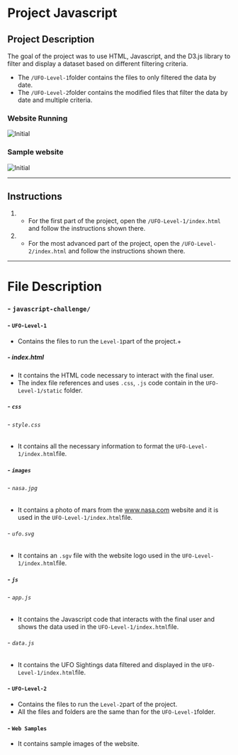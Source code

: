# Project Javascript

## Project Description
The goal of the project was to use HTML, Javascript, and the D3.js library to filter and display a dataset based on different filtering criteria. 
- The `/UFO-Level-1`folder contains the files to only filtered the data by date.  
- The `/UFO-Level-2`folder contains the modified files that filter the data by date and multiple criteria.

### Website Running 

![Initial](Missions_to_Mars/ScreenShots/app_running.gif "App Running`")

### Sample website

![Initial](Missions_to_Mars/ScreenShots/2_Final.png "Page before running the `Scrape New Data`")

<hr>

## Instructions

1. - For the first part of the project, open the `/UFO-Level-1/index.html` and follow the instructions shown there.
2. - For the most advanced part of the project, open the `/UFO-Level-2/index.html` and follow the instructions shown there.

<hr>

# File Description
### - `javascript-challenge/`
#### - `UFO-Level-1`
- Contains the files to run the `Level-1`part of the project.+
##### - index.html
- It contains the HTML code necessary to interact with the final user.
- The index file references and uses `.css`, `.js` code contain in the `UFO-Level-1/static` folder.
##### - `css` 
###### - `style.css`
- It contains all the necessary information to format the `UFO-Level-1/index.html`file.
##### - `images` 
###### - `nasa.jpg`
- It contains a photo of mars from the www.nasa.com website and it is used in the `UFO-Level-1/index.html`file.
###### - `ufo.svg`
- It contains an `.sgv` file with the website logo used in the `UFO-Level-1/index.html`file.
##### - `js` 
###### - `app.js`
- It contains the Javascript code that interacts with the final user and shows the data used in the `UFO-Level-1/index.html`file.
###### - `data.js`
- It contains the UFO Sightings data filtered and displayed in the `UFO-Level-1/index.html`file.
#### - `UFO-Level-2`
- Contains the files to run the `Level-2`part of the project.
- All the files and folders are the same than for the `UFO-Level-1`folder.
#### - `Web Samples`
- It contains sample images of the website.
